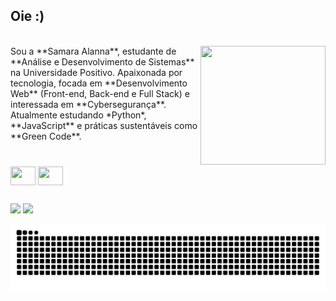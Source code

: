 ## Oie :)  
<div style="display: inline_block"><br>
<img align="right" height="190" width="200" src="https://media.discordapp.net/attachments/1367385894360842343/1406090081831489566/ezgif.com-animated-gif-maker.gif?ex=68a132ef&is=689fe16f&hm=9b4f7936ac4d91b2420f8408e3f628580fdf9585467e9b3a84f685503df9fa94" />
Sou a **Samara Alanna**, estudante de **Análise e Desenvolvimento de Sistemas** na Universidade Positivo.  
Apaixonada por tecnologia, focada em **Desenvolvimento Web** (Front-end, Back-end e Full Stack) e interessada em **Cybersegurança**.  
Atualmente estudando *Python*, **JavaScript** e práticas sustentáveis como **Green Code**.

###

<div style="display: inline_block"><br>
<img align="center" height="30" width="40" src="https://cdn.jsdelivr.net/gh/devicons/devicon@latest/icons/python/python-original.svg" />
<img align="center" height="30" width="40" src="https://cdn.jsdelivr.net/gh/devicons/devicon@latest/icons/javascript/javascript-original.svg" />

##

<a href="https://www.linkedin.com/in/samara-alanna-15019b23a/" target="_blank"><img src="https://img.shields.io/badge/-LinkedIn-%230077B5?style=for-the-badge&logo=linkedin&logoColor=white" target="_blank"></a> 
<a href = "mailto:sami_andrade@outlook.com.br"><img src="https://img.shields.io/badge/Microsoft_Outlook-0078D4?style=for-the-badge&logo=microsoft-outlook&logoColor=white" target="_blank"></a>

<div>
<picture>
  <source media="(prefers-color-scheme: dark)" srcset="https://raw.githubusercontent.com/SamaraAlanna/SamaraAlanna/output/github-contribution-grid-snake-dark.svg">
  <source media="(prefers-color-scheme: light)" srcset="https://raw.githubusercontent.com/SamaraAlanna/SamaraAlanna/output/github-contribution-grid-snake.svg">
  <img alt="github contribution grid snake animation" src="https://raw.githubusercontent.com/SamaraAlanna/SamaraAlanna/output/github-contribution-grid-snake.svg">
</picture>

